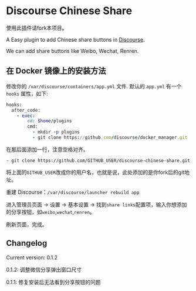Discourse Chinese Share
=======================

使用此插件请fork本项目。

A Easy plugin to add Chinese share buttons in [Discourse](https://github.com/discourse/discourse).

We can add share buttons like Weibo, Wechat, Renren.

## 在 Docker 镜像上的安装方法

修改你的 `/var/discourse/containers/app.yml` 文件. 默认的 `app.yml` 有一个 `hooks` 属性，如下:

```ruby
hooks:
  after_code:
    - exec:
        cd: $home/plugins
        cmd:
          - mkdir -p plugins
          - git clone https://github.com/discourse/docker_manager.git
```
在那后面添加一行，注意空格对齐。
```
- git clone https://github.com/GITHUB_USER/discourse-chinese-share.git
```
将上面的`GITHUB_USER`改成你的用户名，也就是说，此处添加的是你fork后的git地址。

重建 Discourse：`/var/discourse/launcher rebuild app`

进入管理员页面 -> 设置 -> 基本设置 -> 找到`share links`配置项，输入你想添加的分享按钮，如`weibo`,`wechat`,`renren`。

刷新页面，完成。

## Changelog

Current version: 0.1.2

0.1.2: 调整微信分享弹出窗口尺寸

0.1.1: 修复安装后无法看到分享按钮的问题


